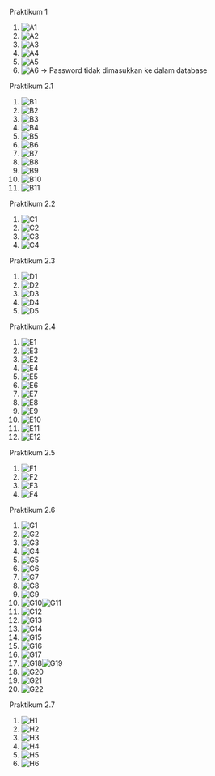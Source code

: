 Praktikum 1
1. ![A1](https://github.com/neddypratama/Minggu-4-PWL/assets/91863152/7bb44145-2fb3-4e36-a346-c88230290e55)
2. ![A2](https://github.com/neddypratama/Minggu-4-PWL/assets/91863152/efdcd782-0712-45b8-8663-3e4eaf878655)
3. ![A3](https://github.com/neddypratama/Minggu-4-PWL/assets/91863152/6874764e-bdc5-4e91-b872-f32e8a393ed1)
4. ![A4](https://github.com/neddypratama/Minggu-4-PWL/assets/91863152/06afc31d-dd4c-4291-a931-429c292870d8)
5. ![A5](https://github.com/neddypratama/Minggu-4-PWL/assets/91863152/bd3df113-c7dc-46d2-a98e-f10351763369)
6. ![A6](https://github.com/neddypratama/Minggu-4-PWL/assets/91863152/ab1923c1-59db-4bc8-85e2-d8a216539167) -> Password tidak dimasukkan ke dalam database

Praktikum 2.1
1. ![B1](https://github.com/neddypratama/Minggu-4-PWL/assets/91863152/a3beef20-8425-492c-a7f2-e72c81e85246)
2. ![B2](https://github.com/neddypratama/Minggu-4-PWL/assets/91863152/653aecc7-d412-479b-9b7f-09dcbd5b7a58)
3. ![B3](https://github.com/neddypratama/Minggu-4-PWL/assets/91863152/44d63ecf-a432-41ba-a16b-1c457276ecd9) 
4. ![B4](https://github.com/neddypratama/Minggu-4-PWL/assets/91863152/a1ba10a6-d599-4595-a0e0-fa48d7f7fb25)
5. ![B5](https://github.com/neddypratama/Minggu-4-PWL/assets/91863152/0150a66c-4057-4f9d-9ca9-16aa2d6c412a) 
6. ![B6](https://github.com/neddypratama/Minggu-4-PWL/assets/91863152/47492fde-b89a-4c04-9398-93dbae8db678)
7. ![B7](https://github.com/neddypratama/Minggu-4-PWL/assets/91863152/8a47eeb8-1ca9-4e93-97c8-9e134f03210d) 
8. ![B8](https://github.com/neddypratama/Minggu-4-PWL/assets/91863152/265164cc-0872-45b3-ac05-ff3f69608a1d)
9. ![B9](https://github.com/neddypratama/Minggu-4-PWL/assets/91863152/7d913351-706c-4839-b9dc-4ae46a31ec3e)
10. ![B10](https://github.com/neddypratama/Minggu-4-PWL/assets/91863152/4f7c60ed-f421-4214-9e9d-d9ab46c4816f)
11. ![B11](https://github.com/neddypratama/Minggu-4-PWL/assets/91863152/e9d8c0ca-c35d-4b7d-b6a7-a529094039e8)

Praktikum 2.2
1. ![C1](https://github.com/neddypratama/Minggu-4-PWL/assets/91863152/fe0dd7c0-cc1e-4b85-9ef9-73355c55f0e8)
2. ![C2](https://github.com/neddypratama/Minggu-4-PWL/assets/91863152/655220d5-4872-4507-a28a-3cb487b40139)
3. ![C3](https://github.com/neddypratama/Minggu-4-PWL/assets/91863152/441613c9-be87-4621-9dcc-0f1ab82f791f)
4. ![C4](https://github.com/neddypratama/Minggu-4-PWL/assets/91863152/1ac252bf-5e52-489a-916d-215fd118cced)

Praktikum 2.3
1. ![D1](https://github.com/neddypratama/Minggu-4-PWL/assets/91863152/7f091766-896f-48b3-b2b3-87cfce5523b1)
2. ![D2](https://github.com/neddypratama/Minggu-4-PWL/assets/91863152/3f2750f2-ca96-46a4-84f8-fff641391232)
3. ![D3](https://github.com/neddypratama/Minggu-4-PWL/assets/91863152/926d64d2-60b6-4876-8b43-9fc80a2e7098)
4. ![D4](https://github.com/neddypratama/Minggu-4-PWL/assets/91863152/9ae2af90-d2ed-4725-bd69-0eb5f9281041)
5. ![D5](https://github.com/neddypratama/Minggu-4-PWL/assets/91863152/5e27e4f0-6b51-41c3-9b93-470666f70865)

Praktikum 2.4
1. ![E1](https://github.com/neddypratama/Minggu-4-PWL/assets/91863152/3b5ec782-86ee-4542-8442-c1914772f621)
2. ![E3](https://github.com/neddypratama/Minggu-4-PWL/assets/91863152/d767703e-d8cd-4606-ad73-a319a5b0cc9a)
3. ![E2](https://github.com/neddypratama/Minggu-4-PWL/assets/91863152/e83b0533-b366-4ee2-bde6-e6b92094fdb5)
4. ![E4](https://github.com/neddypratama/Minggu-4-PWL/assets/91863152/92f69ff1-a1a4-4190-9cc3-c185c92ba7af)
5. ![E5](https://github.com/neddypratama/Minggu-4-PWL/assets/91863152/9824b818-3b34-45fe-ad01-9d6d8cfbed77)
6. ![E6](https://github.com/neddypratama/Minggu-4-PWL/assets/91863152/61a40d0c-7053-4070-a7c3-b654d2d46c27)
7. ![E7](https://github.com/neddypratama/Minggu-4-PWL/assets/91863152/64effe53-599e-403f-be3a-0f9fa61be7f1)
8. ![E8](https://github.com/neddypratama/Minggu-4-PWL/assets/91863152/de9bde3e-a2de-4654-816c-2691bc0b877b)
9. ![E9](https://github.com/neddypratama/Minggu-4-PWL/assets/91863152/36d07fcb-5d39-4e88-9ebf-fb596fe6d781)
10. ![E10](https://github.com/neddypratama/Minggu-4-PWL/assets/91863152/bca1d32e-02e2-45d9-9944-1b101654ddd1)
11. ![E11](https://github.com/neddypratama/Minggu-4-PWL/assets/91863152/3d0f77c2-09af-446e-a5c3-3ec09ffabad8)
12. ![E12](https://github.com/neddypratama/Minggu-4-PWL/assets/91863152/e169e287-a0e2-4547-8151-a23525b8b5e3)

Praktikum 2.5
1. ![F1](https://github.com/neddypratama/Minggu-4-PWL/assets/91863152/7e5c25c2-5633-490b-99b1-0aef98450144)
2. ![F2](https://github.com/neddypratama/Minggu-4-PWL/assets/91863152/49bca952-09fc-454c-9ac0-53ef65260a34)
3. ![F3](https://github.com/neddypratama/Minggu-4-PWL/assets/91863152/8512b2bc-5a4c-4e51-bd56-6cb7101c33a8)
4. ![F4](https://github.com/neddypratama/Minggu-4-PWL/assets/91863152/29d80602-a262-4d34-9c62-303b1c2ef6d9)

Praktikum 2.6
1. ![G1](https://github.com/neddypratama/Minggu-4-PWL/assets/91863152/f7dc5492-7724-4eb7-b6c5-50d39caab052)
2. ![G2](https://github.com/neddypratama/Minggu-4-PWL/assets/91863152/d3d15706-151e-40e6-af28-043d13ed92b5)
3. ![G3](https://github.com/neddypratama/Minggu-4-PWL/assets/91863152/0196d69d-3699-4f72-bdd4-77dde7ead8c3)
4. ![G4](https://github.com/neddypratama/Minggu-4-PWL/assets/91863152/fb103c3c-1e93-4dc9-8df4-5899da469eef)
5. ![G5](https://github.com/neddypratama/Minggu-4-PWL/assets/91863152/f7e33b6d-75cf-4fa6-ba53-996c8ec94432)
6. ![G6](https://github.com/neddypratama/Minggu-4-PWL/assets/91863152/3f4150a9-d06e-4247-8549-1588fc4ea5f9)
7. ![G7](https://github.com/neddypratama/Minggu-4-PWL/assets/91863152/d1aca6f9-30da-48fe-8c61-29651d6bbbac)
8. ![G8](https://github.com/neddypratama/Minggu-4-PWL/assets/91863152/20bce1a5-1041-47d4-a23e-f2968c64548a)
9. ![G9](https://github.com/neddypratama/Minggu-4-PWL/assets/91863152/49cecdb9-8ba8-4374-abec-bd5a82833b1e)
10. ![G10](https://github.com/neddypratama/Minggu-4-PWL/assets/91863152/783bad34-eb1f-4a82-92b7-c34ceacbfdf7)![G11](https://github.com/neddypratama/Minggu-4-PWL/assets/91863152/fa7d1c71-2dde-471f-b11d-a99ad118a9a9)
11. ![G12](https://github.com/neddypratama/Minggu-4-PWL/assets/91863152/dea4d428-55e8-4c0b-9975-44d1475573cb)
12. ![G13](https://github.com/neddypratama/Minggu-4-PWL/assets/91863152/e29a5a5b-2fbe-404b-8dc7-d4004890a857)
13. ![G14](https://github.com/neddypratama/Minggu-4-PWL/assets/91863152/a3d0c9b7-3d5f-4af9-b190-8efdf5042540)
14. ![G15](https://github.com/neddypratama/Minggu-4-PWL/assets/91863152/924d596f-894f-4a59-b672-bf4a0a289f1d)
15. ![G16](https://github.com/neddypratama/Minggu-4-PWL/assets/91863152/5cdcf353-abc2-4c7c-bda1-1917c262679f)
16. ![G17](https://github.com/neddypratama/Minggu-4-PWL/assets/91863152/74ebe98e-0db4-48bf-9dc6-22c991a879de)
17. ![G18](https://github.com/neddypratama/Minggu-4-PWL/assets/91863152/25fa8d48-a724-42d3-b12f-69c423946ed8)![G19](https://github.com/neddypratama/Minggu-4-PWL/assets/91863152/d9b64b4b-9dec-4912-b430-7c6a00e9db3d)
18. ![G20](https://github.com/neddypratama/Minggu-4-PWL/assets/91863152/12ac7b67-66e3-4b9d-90f4-d204933a38af)
19. ![G21](https://github.com/neddypratama/Minggu-4-PWL/assets/91863152/c28662b7-c8e0-4cdd-b8e0-1d8a2bf236aa)
20. ![G22](https://github.com/neddypratama/Minggu-4-PWL/assets/91863152/3687b258-680d-494b-b34d-28fdf532cd28)

Praktikum 2.7
1. ![H1](https://github.com/neddypratama/Minggu-4-PWL/assets/91863152/d2417242-ca4f-4882-8fba-3d09b0fd45bd)
2. ![H2](https://github.com/neddypratama/Minggu-4-PWL/assets/91863152/4ed12e08-5d58-451a-872f-48568f5560c2)
3. ![H3](https://github.com/neddypratama/Minggu-4-PWL/assets/91863152/92d1cb7e-0b9e-41f0-9dac-ed8fee5d0621)
4. ![H4](https://github.com/neddypratama/Minggu-4-PWL/assets/91863152/7754c9a0-2385-4005-9720-4bc103fa11bd)
5. ![H5](https://github.com/neddypratama/Minggu-4-PWL/assets/91863152/e6cc56b0-489e-40bf-b708-2721d43c0315)
6. ![H6](https://github.com/neddypratama/Minggu-4-PWL/assets/91863152/c745ee63-d66f-4a8a-99c3-f5db60c7cd00)






























